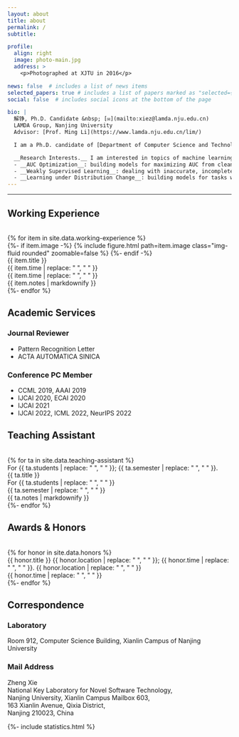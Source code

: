 ```yaml
---
layout: about
title: about
permalink: /
subtitle:

profile:
  align: right
  image: photo-main.jpg
  address: >
    <p>Photographed at XJTU in 2016</p>

news: false  # includes a list of news items
selected_papers: true # includes a list of papers marked as "selected={true}"
social: false  # includes social icons at the bottom of the page

bio: |
  解铮, Ph.D. Candidate &nbsp; [✉️](mailto:xiez@lamda.nju.edu.cn)  
  LAMDA Group, Nanjing University  
  Advisor: [Prof. Ming Li](https://www.lamda.nju.edu.cn/lim/)

  I am a Ph.D. candidate of [Department of Computer Science and Technology](http://cs.nju.edu.cn/) in [Nanjing University](http://www.nju.edu.cn/), and a member of [LAMDA Group](http://www.lamda.nju.edu.cn/), led by [Prof. Zhi-Hua Zhou](http://cs.nju.edu.cn/zhouzh/). Before that, I received my B.Eng. degree in Computer Science and Technology in June 2016 from [Xi'an Jiaotong University](http://www.xjtu.edu.cn/).

  __Research Interests.__ I am interested in topics of machine learning, especially the following aspects: 
  - __AUC Optimization__: building models for maximizing AUC from clean or potentially noisy, imbalanced, not fully supervised data. 
  - __Weakly Supervised Learning__: dealing with inaccurate, incomplete, inexact supervisions, including positive-unlabeled learning, semi-supervised learning, noisy label learning, etc. 
  - __Learning under Distribution Change__: building models for tasks whose test data distribution is different from the training data distribution, including data selection bias, covariate shift, domain adaptation, etc.
---
```

---

<!-- https://v3.bootcss.com/css/#grid-intro -->

<div class="working-experiences">
  <h2>Working Experience</h2>

  <br>
  {% for item in site.data.working-experience %}
  <div class="row">
    <div class="col-sm-2">
      <div class="teaser">
        {%- if item.image -%}
        {% include figure.html path=item.image class="img-fluid rounded" zoomable=false %}
        {%- endif -%}
      </div>
    </div>
    <div class="col-sm-10">
      <div class="we-title" style="line-height: 1rem;"> {{ item.title }}  </div>
      <div class="we-time-sm"> {{ item.time | replace: " ", "&nbsp;" }}  </div>
      <div class="we-time"> {{ item.time | replace: " ", "&nbsp;" }}  </div>
      {{ item.notes | markdownify }}
    </div>
  </div>
{%- endfor %} 
</div>

## Academic Services

### Journal Reviewer

- Pattern Recognition Letter  
- ACTA AUTOMATICA SINICA


### Conference PC Member
- CCML 2019, AAAI 2019  
- IJCAI 2020, ECAI 2020
- IJCAI 2021
- IJCAI 2022, ICML 2022, NeurIPS 2022


<div class="teaching-assistant">
  <h2>Teaching Assistant</h2>

  <br>
  {% for ta in site.data.teaching-assistant %}
  <div class="row mb-3">
    <div class="col-sm-12">
      <div class="ta-time-sm"> For&nbsp;{{ ta.students | replace: " ", "&nbsp;" }}; {{ ta.semester | replace: " ", "&nbsp;" }}.  </div>
      <div class="ta-title" style="line-height: 1rem;"> {{ ta.title }}  </div>
      <div class="ta-time"> For&nbsp;{{ ta.students | replace: " ", "&nbsp;" }} <br> {{ ta.semester | replace: " ", "&nbsp;" }}  </div>
      {{ ta.notes | markdownify }}
    </div>
  </div>
  {%- endfor %} 
</div>



<div class="honors">
  <h2>Awards & Honors</h2>

  <br>
  {% for honor in site.data.honors %}
  <div class="row">
    <div class="col-sm-12 mb-2">
      <span class="honor-title"> {{ honor.title }}  </span>
      <span class="honor-time-sm"> {{ honor.location | replace: " ", "&nbsp;" }}; {{ honor.time | replace: " ", "&nbsp;" }}.  </span>
      <span class="honor-time"> {{ honor.location | replace: " ", "&nbsp;" }} <br> {{ honor.time | replace: " ", "&nbsp;" }}  </span>
    </div>
  </div>
  {%- endfor %} 
</div>


## Correspondence

### Laboratory
Room 912, Computer Science Building, Xianlin Campus of Nanjing University

### Mail Address
Zheng Xie  
National Key Laboratory for Novel Software Technology,  
Nanjing University, Xianlin Campus Mailbox 603,  
163 Xianlin Avenue, Qixia District,  
Nanjing 210023, China

{%- include statistics.html %}

<!-- Link to your social media connections, too. This theme is set up to use [Font Awesome icons](http://fortawesome.github.io/Font-Awesome/) and [Academicons](https://jpswalsh.github.io/academicons/), like the ones below. Add your Facebook, Twitter, LinkedIn, Google Scholar, or just disable all of them. -->
